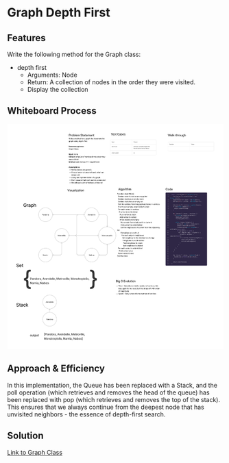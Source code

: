 # Graph Depth First

## Features

Write the following method for the Graph class:

- depth first
  - Arguments: Node
  - Return: A collection of nodes in the order they were visited.
  - Display the collection

## Whiteboard Process

![Whiteboard Image](cc38.png)

## Approach & Efficiency

In this implementation, the Queue has been replaced with a Stack, and the poll operation (which retrieves and removes the head of the queue) has been replaced with pop (which retrieves and removes the top of the stack). This ensures that we always continue from the deepest node that has unvisited neighbors - the essence of depth-first search.

## Solution

[Link to Graph Class](lib/src/main/java/datastructures/graph/Graph.java)






